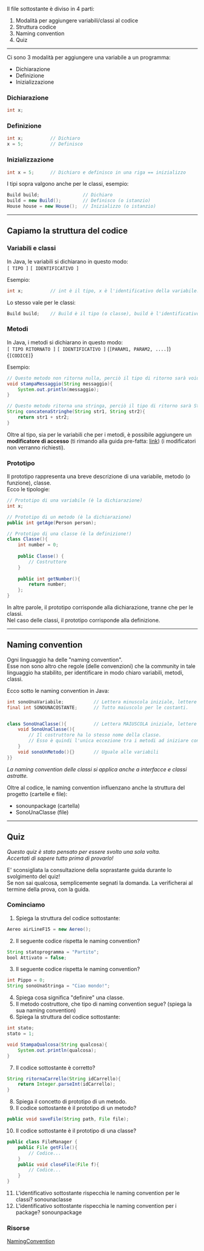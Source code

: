 Il file sottostante è diviso in 4 parti:
1. Modalità per aggiungere variabili/classi al codice
2. Struttura codice
3. Naming convention
4. Quiz
****
Ci sono 3 modalità per aggiungere una variabile a un programma:
- Dichiarazione
- Definizione
- Inizializzazione

### Dichiarazione
```Java
int x;
```
### Definizione
```Java
int x;          // Dichiaro
x = 5;          // Definisco
```
### Inizializzazione
```Java
int x = 5;      // Dichiaro e definisco in una riga == inizializzo
```

I tipi sopra valgono anche per le classi, esempio:
```Java
Build build;                // Dichiaro
build = new Build();        // Definisco (o istanzio)
House house = new House();  // Inizializzo (o istanzio)
```
****
## Capiamo la struttura del codice
### Variabili e classi
In Java, le variabili si dichiarano in questo modo: \
`[ TIPO ]` `[ IDENTIFICATIVO ]`

Esempio:
```Java
int x;          // int è il tipo, x è l'identificativo della variabile.
```
Lo stesso vale per le classi:
```Java
Build build;    // Build è il tipo (o classe), build è l'identificativo.
```

### Metodi
In Java, i metodi si dichiarano in questo modo: \
`[ TIPO RITORNATO ]` `[ IDENTIFICATIVO ]` (`[PARAM1, PARAM2, ....]`) {`[CODICE]`} 

Esempio:
```Java
// Questo metodo non ritorna nulla, perciò il tipo di ritorno sarà void.
void stampaMessaggio(String messaggio){
    System.out.println(messaggio);
}

// Questo metodo ritorna una stringa, perciò il tipo di ritorno sarà String.
String concatenaStringhe(String str1, String str2){
    return str1 + str2;
}
```

Oltre al tipo, sia per le variabili che per i metodi, è possibile aggiungere un **modificatore di accesso**
(ti rimando alla guida pre-fatta: [link](modificatori_di_accesso.md)) (i modificatori non verranno richiesti).

### Prototipo
Il prototipo rappresenta una breve descrizione di una variabile, metodo (o funzione), classe. \
Ecco le tipologie:
```Java
// Prototipo di una variabile (è la dichiarazione)
int x;

// Prototipo di un metodo (è la dichiarazione)
public int getAge(Person person);

// Prototipo di una classe (è la definizione!)
class Classe(){
    int number = 0;
    
    public Classe() {
        // Costruttore
    }      
    
    public int getNumber(){
        return number;
    };
}
```
In altre parole, il prototipo corrisponde alla dichiarazione, tranne che per le 
classi. \
Nel caso delle classi, il prototipo corrisponde alla definizione.
****
## Naming convention
Ogni linguaggio ha delle "naming convention". \
Esse non sono altro che regole (delle convenzioni) che la community in tale linguaggio 
ha stabilito, per identificare in modo chiaro variabili, metodi, classi.

Ecco sotto le naming convention in Java:
```Java
int sonoUnaVariabile;           // Lettera minuscola iniziale, lettere maiuscole per separare le singole parole.
final int SONOUNACOSTANTE;      // Tutto maiuscolo per le costanti.


class SonoUnaClasse(){          // Lettera MAIUSCOLA iniziale, lettere maiuscole per separare le singole parole.
    void SonoUnaClasse(){ 
        // Il costruttore ha lo stesso nome della classe. 
        // Esso è quindi l'unica eccezione tra i metodi ad iniziare con la lettera maiuscola.
    }
    void sonoUnMetodo(){}       // Uguale alle variabili
}}
```

_La naming convention delle classi si applica anche a interfacce e classi astratte._

Oltre al codice, le naming convention influenzano anche la struttura del progetto (cartelle e file):
- sonounpackage (cartella)
- SonoUnaClasse (file)
****

## Quiz
*Questo quiz è stato pensato per essere svolto una sola volta. \
Accertati di sapere tutto prima di provarlo!*

E' sconsigliata la consultazione della soprastante guida durante lo svolgimento
del quiz! \
Se non sai qualcosa, semplicemente segnati la domanda. La verificherai al termine della prova, con la guida.

### Cominciamo
1. Spiega la struttura del codice sottostante:
```Java
Aereo airLineF15 = new Aereo();
```
2. Il seguente codice rispetta le naming convention?
```Java
String statoprogramma = "Partito";
bool Attivato = false;
```
3. Il seguente codice rispetta le naming convention?
```Java
int Pippo = 0;
String sonoUnaStringa = "Ciao mondo!";
```
4. Spiega cosa significa "definire" una classe.
5. Il metodo costruttore, che tipo di naming convention segue? (spiega la sua naming convention)
6. Spiega la struttura del codice sottostante:
```Java
int stato;
stato = 1;

void StampaQualcosa(String qualcosa){
    System.out.println(qualcosa);    
}
```
7. Il codice sottostante è corretto?
```Java
String ritornaCarrello(String idCarrello){
    return Integer.parseInt(idCarrello);    
}
```
8. Spiega il concetto di prototipo di un metodo.
9. Il codice sottostante è il prototipo di un metodo?
```Java
public void saveFile(String path, File file);
```
10. Il codice sottostante è il prototipo di una classe?
```Java
public class FileManager {
    public File getFile(){
        // Codice...
    }
    public void closeFile(File f){
        // Codice...
    }
}
```
11. L'identificativo sottostante rispecchia le naming convention per le classi?
sonounaclasse
12. L'identificativo sottostante rispecchia le naming convention per i package?
sonounpackage
### Risorse
[NamingConvention](https://github.com/nbicocchi/java-core/blob/main/assets/books/Java-Coding-Standard.pdf)

